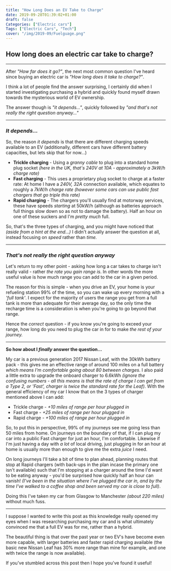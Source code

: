 ```yaml
---
title: "How Long Does an EV Take to Charge"
date: 2019-09-28T01:39:02+01:00
draft: false
Categories: ["Electric cars"]
Tags: ["Electric Cars", "Tech"]
cover: "/img/2019-09/Fuelguage.png"
---
```


## How long does an electric car take to charge?
---

After _"How far does it go?"_, the next most common question I've heard since buying an electric car is _"How long does it take to charge?"_.

I think a lot of people find the answer surprising, I certainly did when I started investigating purchasing a hybrid and quickly found myself drawn towards the mysterious world of EV ownership.

The answer though is _"it depends..."_, quickly followed by _"and that's not really the right question anyway..."_
___

### _It depends..._

So, the reason _it depends_ is that there are different charging speeds available to an EV (additionally, different cars have different battery capacities, but lets skip that for now...)

* **Trickle charging** - Using a _granny cable_ to plug into a standard home plug socket _(here in the UK, that's 240V at 10A - approximately a 3kW/h charge rate)_
* **Fast charging** - This uses a proprietary plug socket to charge at a faster rate: At home I have a _240V, 32A_ connection available, which equates to roughly a *7kW/h charge rate* _(however some cars can use public fast chargers that go triple this rate)_
* **Rapid charging** - The chargers you'll usually find at motorway services, these have speeds _starting_ at 50kW/h (although as batteries approach full things slow down so as not to damage the battery). Half an hour on one of these suckers and I'm _pretty much_ full.


So, that's the three types of charging, and you might have noticed that _(aside from a hint at the end...)_ I didn't actually answer the question at all, instead focusing on _speed_ rather than _time._
___

### _That's not really the right question anyway_

Let's return to my other point - asking how long a car takes to charge isn't really valid - rather _the rate you gain range is_. In other words the more useful value is how much range you can add to the car in a given period.

The reason for this is simple - when you drive an EV, your home is your refueling station 99% of the time, so you can wake up every morning with a _'full tank'_. I expect for the majority of users the range you get from a full tank is more than adequate for their average day, so the only time the recharge time is a consideration is when you're going to go beyond that range.

Hence the _correct_ question - if you know you're going to exceed your range, how long do you need to plug the car in for to make _the rest of your journey._
___

**So how about I _finally_ answer the question...**

My car is a previous generation 2017 Nissan Leaf, with the 30kWh battery pack - this gives me an effective range of around 100 miles on a full battery _which means I'm comfortable going about 80 between charges_. I also paid a little extra to upgrade the onboard charger to 6.6kWh _(ignore the confusing numbers - all this means is that the rate of charge I can get from a Type 2, or 'Fast', charger is twice the standard rate for the Leaf)_.
With the general efficiency of my car I know that on the 3 types of charger mentioned above I can add:

* Trickle charge - _+10 miles of range per hour plugged in_
* Fast charge - _+25 miles of range per hour plugged in_
* Rapid charge - _+100 miles of range per hour plugged in_

So, to put this in perspective, 99% of my journeys see me going less than 50 miles from home. On journeys on the boundary of that, if I can plug my car into a public Fast charger for just an hour, I'm comfortable. Likewise if I'm just having a day with _a lot_ of local driving, just plugging in for an hour at home is usually more than enough to give me the extra _juice_ I need.

On long journeys I'll take a bit of time to plan ahead, planning routes that stop at Rapid chargers (with back-ups in the plan incase the primary one isn't available) such that I'm stopping at a charger around the time I'd want to be eating anyway - you'd be surprised how quickly half an hour can vanish! _(I've been in the situation where I've plugged the car in, and by the time I've walked to a coffee shop and been served my car is close to full)_.

Doing this I've taken my car from Glasgow to Manchester _(about 220 miles)_ without much fuss.
___

I suppose I wanted to write this post as this knowledge really opened my eyes when I was researching purchasing my car and is what ultimately convinced me that a full EV was for me, rather than a hybrid.

The beautiful thing is that over the past year or two EV's have become even more capable, with larger batteries and faster rapid charging available (the basic new Nissan Leaf has 30% more range than mine for example, and one with twice the range is now available).

If you've stumbled across this post then I hope you've found it useful!
